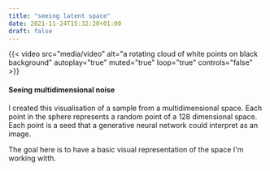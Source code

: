 ```yaml
---
title: "seeing latent space"
date: 2021-11-24T15:32:20+01:00
draft: false
---
```


{{< video src="media/video" alt="a rotating cloud of white points on black background" autoplay="true" muted="true" loop="true" controls="false" >}}

#### Seeing multidimensional noise

I created this visualisation of a sample from a multidimensional space. Each point in the sphere represents a random point of a 128 dimensional space. Each point is a seed that a generative neural network could interpret as an image. 

The goal here is to have a basic visual representation of the space I'm working witth.
